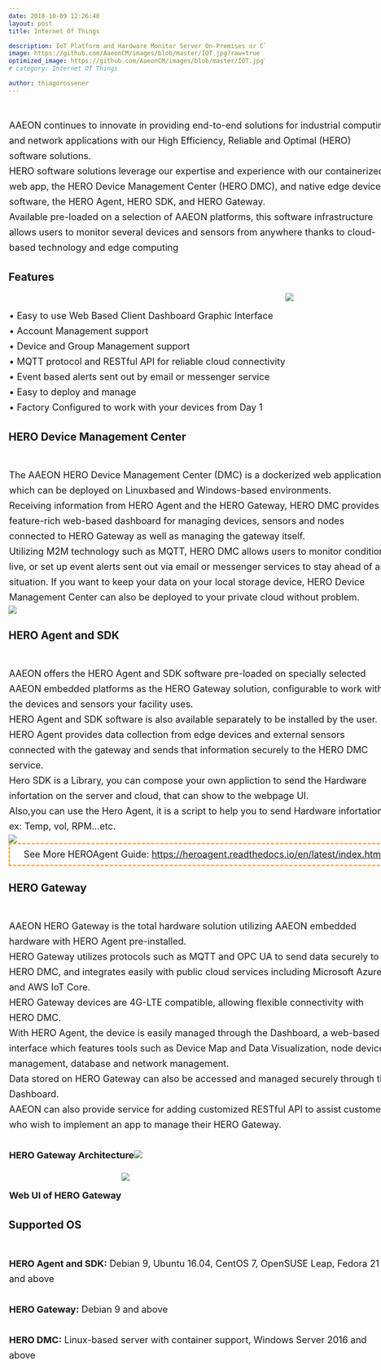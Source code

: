 ```yaml
---
date: 2018-10-09 12:26:40
layout: post
title: Internet Of Things

description: IoT Platform and Hardware Monitor Server On-Premises or Cloud, Cost-effective High availability and scalability. AAEON Remote Hardware Monitor is suitable for all IoT projects and can be used free of charge up to unlimited Devices and Gateways
image: https://github.com/AaeonCM/images/blob/master/IOT.jpg?raw=true
optimized_image: https://github.com/AaeonCM/images/blob/master/IOT.jpg?raw=true
# category: Internet Of Things

author: thiagorossener
---
```

<div style="display: table;width:750px;margin:0 auto; border:#FFFFFF 1px solid;" class="text001">
<br>
AAEON continues to innovate in providing end-to-end solutions for industrial computing and network applications with our High Efficiency, Reliable and Optimal (HERO) software solutions.<br> HERO software solutions leverage our expertise and experience with our containerized web app, the HERO Device Management Center (HERO DMC), and native edge device software, the HERO Agent, HERO SDK, and HERO Gateway.<br>
Available pre-loaded on a selection of AAEON platforms, this software infrastructure
allows users to monitor several devices and sensors from anywhere thanks to cloud-based technology and edge computing
</div>


## Features
<div style="width:100%">
<div style="display: table;width:750px;margin:0 auto; border:#FFFFFF 1px solid;">
<div style="display:inline-block;float:left;" class="text001">
<br>
• Easy to use Web Based Client Dashboard Graphic Interface<br>
• Account Management support<br>
• Device and Group Management support<br>
• MQTT protocol and RESTful API for reliable cloud connectivity<br>
• Event based alerts sent out by email or messenger service<br>
• Easy to deploy and manage<br>
• Factory Configured to work with your devices from Day 1</div>
<div style="display:inline-block;float:left;"><img src="https://github.com/AaeonCM/images/blob/master/MQTT.png?raw=true" /></div>
</div>
</div>




## HERO Device Management Center
<div style="display: table;width:750px;margin:0 auto; border:#FFFFFF 1px solid;" class="text001">
<br>
The AAEON HERO Device Management Center (DMC) is a dockerized web application which can be deployed on Linuxbased and Windows-based environments.<br>
Receiving information from HERO Agent and the HERO Gateway, HERO DMC provides a feature-rich web-based dashboard for managing devices, sensors and nodes connected to HERO Gateway as well
as managing the gateway itself. <br>
Utilizing M2M technology such as MQTT, HERO DMC allows users to monitor conditions live,
or set up event alerts sent out via email or messenger services to stay ahead of any situation. If you want to keep your data on your local storage device, HERO Device Management Center can also be deployed to your private cloud without problem.
</div>
<img src="https://github.com/AaeonCM/images/blob/master/architecture.png?raw=true">


<style> 
.text001{font-size:18px;line-height: 30px;} 
/* 設置一個命名為text001類（使用class=example）字體大小為18px 行距30px
*/ 
</style> 

## HERO Agent and SDK

<div style="display: table;width:750px;margin:0 auto; border:#FFFFFF 1px solid;" class="text001">
<br>
AAEON offers the HERO Agent and SDK software pre-loaded on specially selected AAEON embedded platforms as the HERO Gateway solution, configurable to work with the devices and sensors your facility uses. <br>
HERO Agent and SDK software is also available separately to be installed by the user.<br>
HERO Agent provides data collection from edge devices and external sensors connected with the gateway and sends that information securely to the HERO DMC service.<br>
Hero SDK is a Library, you can compose your own appliction to send the Hardware infortation on the
server and cloud, that can show to the webpage UI.<br>
Also,you can use the Hero Agent, it is a script to help you to send Hardware infortation, ex: Temp, vol, RPM...etc.</div>


<img src="https://github.com/AaeonCM/images/blob/master/hero.png?raw=true">

<div style="display: table;width:750px;margin:0 auto; border:#FFFFFF 1px solid border-width:3px;border-style:dashed;border-color:#FFAC55;padding:5px;text-align:center;" class="text001">
See More HEROAgent Guide: <a href="https://heroagent.readthedocs.io/en/latest/index.html">https://heroagent.readthedocs.io/en/latest/index.html</a>
</div>

## HERO Gateway

<div style="display: table;width:750px;margin:0 auto; border:#FFFFFF 1px solid;" class="text001">
<br>
AAEON HERO Gateway is the total hardware solution utilizing AAEON embedded hardware with HERO Agent pre-installed.<br>
HERO Gateway utilizes protocols such as MQTT and OPC UA to send data securely to HERO DMC, and integrates easily with public cloud services including Microsoft Azure and AWS IoT Core. <br>
HERO Gateway devices are 4G-LTE compatible, allowing flexible connectivity with HERO DMC. <br>
With HERO Agent, the device is easily managed through the Dashboard, a web-based interface which features tools such as Device Map and Data Visualization, node device management, database and network management. <br>
Data stored on HERO Gateway can also be accessed and managed securely through the Dashboard. <br>
AAEON can also provide service for adding customized RESTful API to assist customers who wish to implement an app to manage their HERO Gateway.<br>
<br>
<b>HERO Gateway Architecture</b>
<img src="https://github.com/AaeonCM/images/blob/master/gateway.png?raw=true" />
</div>
<br>
<div style="width:100%">
<div style="display: table;width:750px;margin:0 auto; border:#FFFFFF 1px solid;">
<div style="display:inline-block;float:left;" class="text001">
<br>
<b>Web UI of HERO Gateway</b>
</div>
<div style="display:inline-block;float:left;"><img src="https://github.com/AaeonCM/images/blob/master/gateway1.png?raw=true" /></div>
</div>
</div>


## Supported OS

<div style="display: table;width:750px;margin:0 auto; border:#FFFFFF 1px solid;" class="text001">
<br>
<b>HERO Agent and SDK:</b> Debian 9, Ubuntu 16.04, CentOS 7, OpenSUSE Leap, Fedora 21 and above<br>
<br>
<b>HERO Gateway:</b> Debian 9 and above<br>
<br>
<b>HERO DMC:</b> Linux-based server with container support, Windows Server 2016 and above
</div>

<!-- <img src="https://github.com/AaeonCM/images/blob/master/docker.png?raw=true" /> -->
